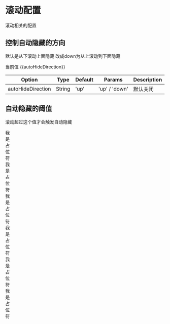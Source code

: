 <ClientOnly>
<vue-fab 
  :autoHideDirection="autoHideDirection"
  :autoHideThreshold="autoHideThreshold">
</vue-fab>
</ClientOnly>

<script>
export default {
  data () {
    return {
      autoHideDirection: 'up',
      autoHideThreshold: 10
    }
  }
}
</script>

# 滚动配置

滚动相关的配置

## 控制自动隐藏的方向

默认是从下滚动上面隐藏
改成down为从上滚动到下面隐藏

<template>
<button class="button" @click="autoHideDirection === 'up' ? autoHideDirection = 'down' : autoHideDirection = 'up'">点我修改滚动自动隐藏的方向</button>
</template>

当前值 {{autoHideDirection}}

| Option |  Type  | Default | Params | Description |
| ------ | --------  | ------ | ----------  | ------ |
| autoHideDirection  | String | 'up' | 'up' / 'down' | 默认关闭 |


## 自动隐藏的阈值

滚动超过这个值才会触发自动隐藏

<template>
<input class="form-input" type="number" v-model="autoHideThreshold"></button>
</template>


我<br />
是<br />
占<br />
位<br />
符<br />
我<br />
是<br />
占<br />
位<br />
符<br />
我<br />
是<br />
占<br />
位<br />
符<br />
我<br />
是<br />
占<br />
位<br />
符<br />
我<br />
是<br />
占<br />
位<br />
符<br />
我<br />
是<br />
占<br />
位<br />
符<br />